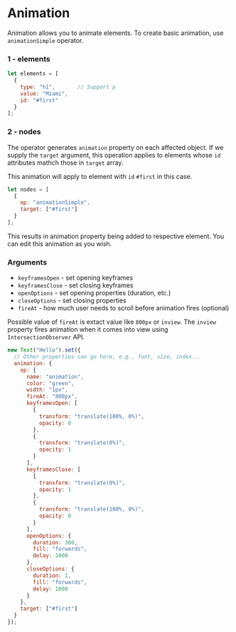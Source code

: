 # Animation
Animation allows you to animate elements.
To create basic animation, use ```animationSimple``` operator.



### 1 - elements
```js
let elements = [
  {
    type: "h1",       // Support p
    value: "Miami",     
    id: "#first"      
  }
];
```



### 2 - nodes

The operator generates ```animation``` property on each affected object. 
If we supply the ```target``` argument, this operation applies to elements whose ```id``` attributes mathch those in ```target``` array.

This animation will apply to element with ```id``` ```#first``` in  this case.


```js
let nodes = [
  {
    op: "animationSimple",
    target: ["#first"]
  }
];
```

This results in animation property being added to respective element.
You can edit this animation as you wish.

### Arguments
* ```keyframesOpen``` - set opening keyframes
* ```keyframesClose``` - set closing keyframes
* ```openOptions``` - set opening properties (duration, etc.)
* ```closeOptions``` - set closing properties
* ```fireAt``` - how much user needs to scroll before animation fires (optional)

Possible value of ```fireAt``` is extact value like ```800px``` or ```inview```. The ```inview``` property fires animation when it comes into view using ```IntersectionObserver``` API.

```js
new Text("Hello").set({
  // Other properties can go here, e.g., font, size, index...
  animation: {
    op: {
      name: "animation",
      color: "green",
      width: "1px",
      fireAt: "800px",
      keyframesOpen: [
        {
          transform: "translate(100%, 0%)",
          opacity: 0
        },
        {
          transform: "translate(0%)",
          opacity: 1
        }
      ],
      keyframesClose: [
        {
          transform: "translate(0%)",
          opacity: 1
        },
        {
          transform: "translate(100%, 0%)",
          opacity: 0
        }
      ],
      openOptions: {
        duration: 300,
        fill: "forwards",
        delay: 1000
      },
      closeOptions: {
        duration: 1,
        fill: "forwards",
        delay: 1000
      }
    },
    target: ["#first"]
  }
});


```


